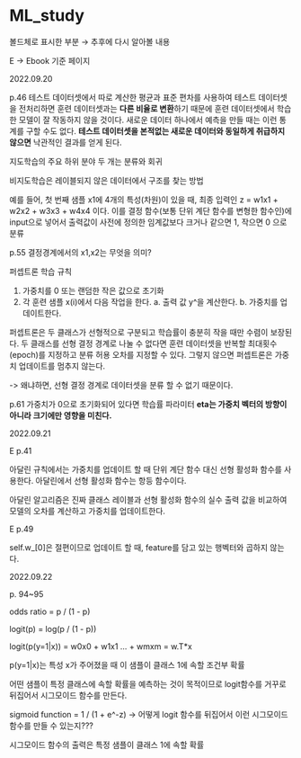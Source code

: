 # ML_study

볼드체로 표시한 부분 → 추후에 다시 알아볼 내용

E → Ebook 기준 페이지

2022.09.20

p.46
테스트 데이터셋에서 따로 계산한 평균과 표준 편차를 사용하여 테스트 데이터셋을 전처리하면 훈련 데이터셋과는 **다른 비율로 변환**하기 때문에 훈련 데이터셋에서 학습한 모델이 잘 작동하지 않을 것이다. 새로운 데이터 하나에서 예측을 만들 때는 이런 통계를 구할 수도 없다. **테스트 데이터셋을 본적없는 새로운 데이터와 동일하게 취급하지 않으면** 낙관적인 결과를 얻게 된다. 

지도학습의 주요 하위 분야 두 개는 분류와 회귀

비지도학습은 레이블되지 않은 데이터에서 구조를 찾는 방법

예를 들어, 첫 번째 샘플 x1에 4개의 특성(차원)이 있을 때, 최종 입력인 z = w1x1 + w2x2 + w3x3 + w4x4 이다. 이를 결정 함수(보통 단위 계단 함수를 변형한 함수인)에 input으로 넣어서 출력값이 사전에 정의한 임계값보다 크거나 같으면 1, 작으면 0 으로 분류

p.55 결정경계에서의 x1,x2는 무엇을 의미?

퍼셉트론 학습 규칙

1. 가중치를 0 또는 랜덤한 작은 값으로 초기화
2. 각 훈련 샘플 x(i)에서 다음 작업을 한다.
a. 출력 값 y^을 계산한다.
b. 가중치를 업데이트한다.

퍼셉트론은 두 클래스가 선형적으로 구분되고 학습률이 충분히 작을 때만 수렴이 보장된다.
두 클래스를 선형 결정 경계로 나눌 수 없다면 훈련 데이터셋을 반복할 최대횟수(epoch)를 지정하고 분류 허용 오차를 지정할 수 있다. 그렇지 않으면 퍼셉트론은 가중치 업데이트를 멈추지 않는다. 

-> 왜냐하면, 선형 결정 경계로 데이터셋을 분류 할 수 없기 때문이다.

p.61
가중치가 0으로 초기화되어 있다면 학습률 파라미터 **eta는 가중치 벡터의 방향이 아니라 크기에만 영향을 미친다.** 

2022.09.21

E p.41

아달린 규칙에서는 가중치를 업데이트 할 때 단위 계단 함수 대신 선형 활성화 함수를 사용한다. 아달린에서 선형 활성화 함수는 항등 함수이다.

아달린 알고리즘은 진짜 클래스 레이블과 선형 활성화 함수의 실수 출력 값을 비교하여 모델의 오차를 계산하고 가중치를 업데이트한다. 

E p.49

self.w_[0]은 절편이므로 업데이트 할 때, feature를 담고 있는 행벡터와 곱하지 않는다. 

2022.09.22

p. 94~95

odds ratio = p / (1 - p)

logit(p) = log(p / (1 - p))

logit(p(y=1|x)) = w0x0 + w1x1 … + wmxm = w.T*x

p(y=1|x)는 특성 x가 주어졌을 때 이 샘플이 클래스 1에 속할 조건부 확률

어떤 샘플이 특정 클래스에 속할 확률을 예측하는 것이 목적이므로 logit함수를 거꾸로 뒤집어서 시그모이드 함수를 만든다.

sigmoid function = 1 / (1 + e^-z) → 어떻게 logit 함수를 뒤집어서 이런 시그모이드 함수를 만들 수 있는지???

시그모이드 함수의 출력은 특정 샘플이 클래스 1에 속할 확률